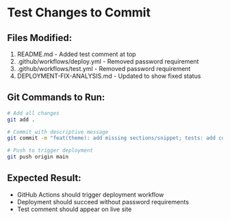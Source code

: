 # Test Changes to Commit

## Files Modified:
1. README.md - Added test comment at top
2. .github/workflows/deploy.yml - Removed password requirement
3. .github/workflows/test.yml - Removed password requirement
4. DEPLOYMENT-FIX-ANALYSIS.md - Updated to show fixed status

## Git Commands to Run:
```bash
# Add all changes
git add .

# Commit with descriptive message
git commit -m "feat(theme): add missing sections/snippet; tests: add comprehensive Playwright suites"

# Push to trigger deployment
git push origin main
```

## Expected Result:
- GitHub Actions should trigger deployment workflow
- Deployment should succeed without password requirements
- Test comment should appear on live site
